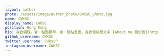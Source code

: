 ```yaml
---
layout: author
photo: /assets/image/author_photo/CWKSC_photo.jpg
name: CWKSC
display_name: CWKSC
position: Hong Kong
bio: 喜歡編程，會一點點鋼琴，會一點點畫畫，喜歡使用顏文字 [About me 關於我](https://cwksc.github.io/about_me/)
github_username: CWKSC
twitter_username: CwkscP
instagram_username: CWKSC
---
```


